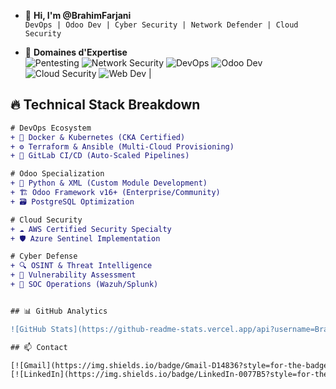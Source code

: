- 👋 **Hi, I'm @BrahimFarjani**  
  `DevOps | Odoo Dev | Cyber Security | Network Defender | Cloud Security`

- 🔭 **Domaines d'Expertise**  
  ![Pentesting](https://img.shields.io/badge/-PenTesting-0077B5?style=flat&logo=linux&logoColor=white)
  ![Network Security](https://img.shields.io/badge/-Network_Security-000000?style=flat&logo=cisco&logoColor=white)
  ![DevOps](https://img.shields.io/badge/-DevOps-0077B5?style=flat&logo=kubernetes&logoColor=white)
  ![Odoo Dev](https://img.shields.io/badge/-Odoo_Development-000000?style=flat&logo=odoo&logoColor=white)
  ![Cloud Security](https://img.shields.io/badge/-Cloud_Security-0077B5?style=flat&logo=aws&logoColor=white)
  ![Web Dev](https://img.shields.io/badge/-Web_Development-000000?style=flat&logo=html5&logoColor=white)
                                                  |

## 🔥 **Technical Stack Breakdown**

```diff
# DevOps Ecosystem
+ 🐳 Docker & Kubernetes (CKA Certified)
+ ⚙️ Terraform & Ansible (Multi-Cloud Provisioning)
+ 🔄 GitLab CI/CD (Auto-Scaled Pipelines)

# Odoo Specialization
+ 🐍 Python & XML (Custom Module Development)
+ 🏗️ Odoo Framework v16+ (Enterprise/Community)
+ 🗃️ PostgreSQL Optimization

# Cloud Security
+ ☁️ AWS Certified Security Specialty
+ 🛡️ Azure Sentinel Implementation

# Cyber Defense
+ 🔍 OSINT & Threat Intelligence
+ 💉 Vulnerability Assessment
+ 🚨 SOC Operations (Wazuh/Splunk)


## 📊 GitHub Analytics

![GitHub Stats](https://github-readme-stats.vercel.app/api?username=BrahimFarjani&show_icons=true&theme=gruvbox)(https://github.com/BrahimFarjani)

## 📫 Contact

[![Gmail](https://img.shields.io/badge/Gmail-D14836?style=for-the-badge&logo=gmail&logoColor=white)](mailto:farjaniibrahim2004@gmail.com)
[![LinkedIn](https://img.shields.io/badge/LinkedIn-0077B5?style=for-the-badge&logo=linkedin&logoColor=white)](https://www.linkedin.com/in/brahim-farjani-543b9030a/)
